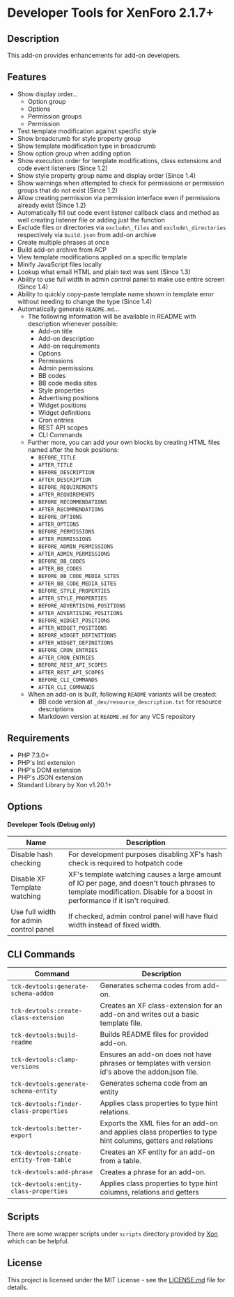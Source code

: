 Developer Tools for XenForo 2.1.7+
==================================

Description
-----------

This add-on provides enhancements for add-on developers.

Features
--------

- Show display order... 
    - Option group
    - Options
    - Permission groups
    - Permission
- Test template modification against specific style
- Show breadcrumb for style property group
- Show template modification type in breadcrumb
- Show option group when adding option
- Show execution order for template modifications, class extensions and code event listeners (Since 1.2)
- Show style property group name and display order (Since 1.4)
- Show warnings when attempted to check for permissions or permission groups that do not exist (Since 1.2)
- Allow creating permission via permission interface even if permissions already exist (Since 1.2)
- Automatically fill out code event listener callback class and method as well creating listener file or adding just the function
- Exclude files or directories via `exclude\_files` and `exclude\_directories` respectively via `build.json` from add-on archive
- Create multiple phrases at once
- Build add-on archive from ACP
- View template modifications applied on a specific template
- Minify JavaScript files locally
- Lookup what email HTML and plain text was sent (Since 1.3)
- Ability to use full width in admin control panel to make use entire screen (Since 1.4)
- Ability to quickly copy-paste template name shown in template error without needing to change the type (Since 1.4)
- Automatically generate `README.md`... 
    - The following information will be available in README with description whenever possible: 
        - Add-on title
        - Add-on description
        - Add-on requirements
        - Options
        - Permissions
        - Admin permissions
        - BB codes
        - BB code media sites
        - Style properties
        - Advertising positions
        - Widget positions
        - Widget definitions
        - Cron entries
        - REST API scopes
        - CLI Commands
    - Further more, you can add your own blocks by creating HTML files named after the hook positions: 
        - `BEFORE_TITLE`
        - `AFTER_TITLE`
        - `BEFORE_DESCRIPTION`
        - `AFTER_DESCRIPTION`
        - `BEFORE_REQUIREMENTS`
        - `AFTER_REQUIREMENTS`
        - `BEFORE_RECOMMENDATIONS`
        - `AFTER_RECOMMENDATIONS`
        - `BEFORE_OPTIONS`
        - `AFTER_OPTIONS`
        - `BEFORE_PERMISSIONS`
        - `AFTER_PERMISSIONS`
        - `BEFORE_ADMIN_PERMISSIONS`
        - `AFTER_ADMIN_PERMISSIONS`
        - `BEFORE_BB_CODES`
        - `AFTER_BB_CODES`
        - `BEFORE_BB_CODE_MEDIA_SITES`
        - `AFTER_BB_CODE_MEDIA_SITES`
        - `BEFORE_STYLE_PROPERTIES`
        - `AFTER_STYLE_PROPERTIES`
        - `BEFORE_ADVERTISING_POSITIONS`
        - `AFTER_ADVERTISING_POSITIONS`
        - `BEFORE_WIDGET_POSITIONS`
        - `AFTER_WIDGET_POSITIONS`
        - `BEFORE_WIDGET_DEFINITIONS`
        - `AFTER_WIDGET_DEFINITIONS`
        - `BEFORE_CRON_ENTRIES`
        - `AFTER_CRON_ENTRIES`
        - `BEFORE_REST_API_SCOPES`
        - `AFTER_REST_API_SCOPES`
        - `BEFORE_CLI_COMMANDS`
        - `AFTER_CLI_COMMANDS`
    - When an add-on is built, following `README` variants will be created: 
        - BB code version at `_dev/resource_description.txt` for resource descriptions
        - Markdown version at `README.md` for any VCS repository

Requirements
------------

- PHP 7.3.0+
- PHP's Intl extension
- PHP's DOM extension
- PHP's JSON extension
- Standard Library by Xon v1.20.1+

Options
-------

#### Developer Tools (Debug only)

| Name | Description |
|---|---|
| Disable hash checking | For development purposes disabling XF's hash check is required to hotpatch code |
| Disable XF Template watching | XF's template watching causes a large amount of IO per page, and doesn't touch phrases to template modification. Disable for a boost in performance if it isn't required. |
| Use full width for admin control panel | If checked, admin control panel will have fluid width instead of fixed width. |

CLI Commands
------------

| Command | Description |
|---|---|
| `tck-devtools:generate-schema-addon` | Generates schema codes from add-on. |
| `tck-devtools:create-class-extension` | Creates an XF class-extension for an add-on and writes out a basic template file. |
| `tck-devtools:build-readme` | Builds README files for provided add-on. |
| `tck-devtools:clamp-versions` | Ensures an add-on does not have phrases or templates with version id's above the addon.json file. |
| `tck-devtools:generate-schema-entity` | Generates schema code from an entity |
| `tck-devtools:finder-class-properties` | Applies class properties to type hint relations. |
| `tck-devtools:better-export` | Exports the XML files for an add-on and applies class properties to type hint columns, getters and relations |
| `tck-devtools:create-entity-from-table` | Creates an XF entity for an add-on from a table. |
| `tck-devtools:add-phrase` | Creates a phrase for an add-on. |
| `tck-devtools:entity-class-properties` | Applies class properties to type hint columns, relations and getters |

Scripts
-------

There are some wrapper scripts under `scripts` directory provided by [Xon](https://xenforo.com/community/members/xon.71874/) which can be helpful.

License
-------

This project is licensed under the MIT License - see the [LICENSE.md](https://github.com/ticktackk/DeveloperToolsForXF2/blob/master/LICENSE.md) file for details.